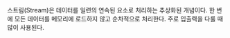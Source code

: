스트림(Stream)은 데이터를 일련의 연속된 요소로 처리하는 추상화된 개념이다. 한 번에 모든 데이터를 메모리에 로드하지 않고 순차적으로 처리한다.
주로 입출력을 다룰 때 많이 사용된다.
